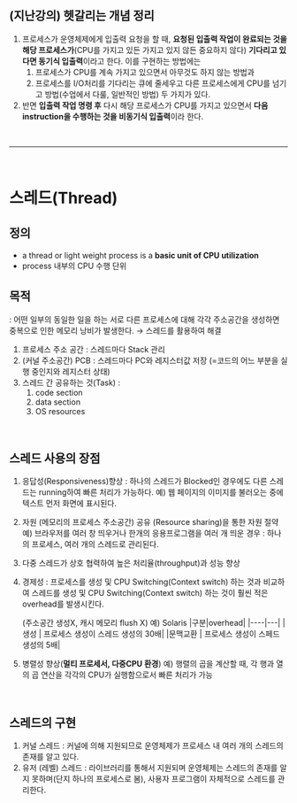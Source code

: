 ## (지난강의) 헷갈리는 개념 정리

1. 프로세스가 운영체제에게 입출력 요청을 할 때, **요청된 입출력 작업이 완료되는 것을 해당 프로세스가**(CPU를 가지고 있든 가지고 있지 않든 중요하지 않다) **기다리고 있다면 동기식 입출력**이라고 한다. 이를 구현하는 방법에는 
    1. 프로세스가 CPU를 계속 가지고 있으면서 아무것도 하지 않는 방법과 
    2. 프로세스를 I/O처리를 기다리는 큐에 줄세우고 다른 프로세스에게 CPU를 넘기고 방법(수업에서 다룰, 일반적인 방법) 두 가지가 있다.  
2. 반면 **입출력 작업 명령 후** 다시 해당 프로세스가 CPU를  가지고 있으면서 **다음 instruction을 수행하는 것을 비동기식 입출력**이라 한다.
<br>

---

<br>

# 스레드(Thread)

## 정의
* a thread or light weight process is a **basic unit of CPU utilization**
* process 내부의 CPU 수행 단위

## 목적
: 어떤 일부의 동일한 일을 하는 서로 다른 프로세스에 대해 각각 주소공간을 생성하면 중복으로 인한 메모리 낭비가 발생한다. → 스레드를 활용하여 해결 

1. 프로세스 주소 공간 : 스레드마다 Stack 관리
2. (커널 주소공간) PCB : 스레드마다 PC와 레지스터값 저장 (=코드의 어느 부분을 실행 중인지와 레지스터 상태)
3. 스레드 간 공유하는 것(Task) :
    1. code section
    2. data section
    3. OS resources

<br>

## 스레드 사용의 장점

1. 응답성(Responsiveness)향상
    : 하나의 스레드가 Blocked인 경우에도 다른 스레드는 running하여 빠른 처리가 가능하다.
    예) 웹 페이지의 이미지를 불러오는 중에 텍스트 먼저 화면에 표시된다.

2. 자원 (메모리의 프로세스 주소공간) 공유 (Resource sharing)을 통한 자원 절약
    예) 브라우저를 여러 창 띄우거나 한개의 응용프로그램을 여러 개 띄운 경우 : 하나의 프로세스, 여러 개의 스레드로 관리된다.

3. 다중 스레드가 상호 협력하여 높은 처리율(throughput)과 성능 향상
4. 경제성 
    : 프로세스를 생성 및 CPU Switching(Context switch) 하는 것과 비교하여 스레드를 생성 및 CPU Switching(Context switch) 하는 것이 훨씬 적은 overhead를 발생시킨다.

    (주소공간 생성X, 캐시 메모리 flush X)
    예) Solaris 
    |구분|overhead|
    |----|---|
    |생성 | 프로세스 생성이 스레드 생성의 30배|
    |문맥교환 | 프로세스 생성이 스페드 생성의 5배|

5. 병렬성 향상(**멀티 프로세서, 다중CPU 환경**)
    예) 행렬의 곱을 계산할 때, 각 행과 열의 곱 연산을 각각의 CPU가 실행함으로서 빠른 처리가 가능
<br>

## 스레드의 구현

1. 커널 스레드 : 커널에 의해 지원되므로 운영체제가 프로세스 내 여러 개의 스레드의 존재를 알고 있다.
2. 유저 (레벨) 스레드 : 라이브러리를 통해서 지원되며 운영체제는 스레드의 존재를 알지 못하며(단지 하나의 프로세스로 봄), 사용자 프로그램이 자체적으로 스레드를 관리한다.
